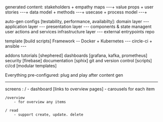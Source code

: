 generated content:
    stakeholders + empathy maps ---+
    value props + user stories ---+
    data model + methods ---+
    usecase + process model ---+

auto-gen configs [testability, performance, availabilty]:
    domain layer ---
    application layer ---
    presentation layer ---
        components & state managent
        user actions and services
    infrastructure layer ---
        external
        entrypoints
        repo


template [build scripts]
    Framework --
    Docker + Kubernetes ---
    circle-ci + ansible ---

addons
    tutorials [shephered]
    dashboards [grafana, kafka, prometheus]
    security [firebase]
    documentation [sphix]
    git and version control [scripts]
    ci/cd [modular templates]


Everything pre-configured: plug and play after content gen 


----

screens : 
    / 
        - dashboard [links to overview pages]
        - carousels for each item

    /overview
        - for overview any items

    / read
        - support create, update. delete
    
    